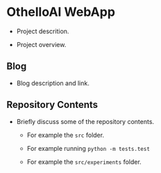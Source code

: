 # OthelloAI WebApp

- Project descrition.

- Project overview.

## Blog

- Blog description and link.

## Repository Contents

- Briefly discuss some of the repository contents. 

    - For example the `src` folder.

    - For example running `python -m tests.test`

    - For example the `src/experiments` folder.
